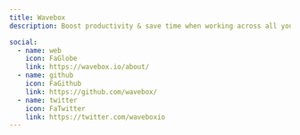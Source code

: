 ```yaml
---
title: Wavebox
description: Boost productivity & save time when working across all your favorite web apps

social:
  - name: web
    icon: FaGlobe
    link: https://wavebox.io/about/
  - name: github
    icon: FaGithub
    link: https://github.com/wavebox/
  - name: twitter
    icon: FaTwitter
    link: https://twitter.com/waveboxio
---
```

